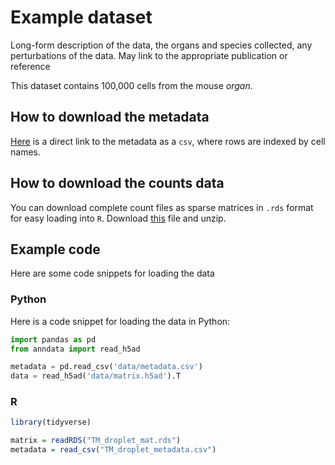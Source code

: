 # Example dataset

Long-form description of the data, the organs and species collected, any perturbations of the data. May link to the appropriate publication or reference

This dataset contains 100,000 cells from the mouse *organ*.

## How to download the metadata

[Here](example.com) is a direct link to the metadata as a `csv`, where rows are indexed by cell names.

## How to download the counts data

You can download complete count files as sparse matrices in `.rds` format for easy loading into `R`. Download [this](example.com) file and unzip.

## Example code

Here are some code snippets for loading the data

### Python

Here is a code snippet for loading the data in Python:

```python
import pandas as pd
from anndata import read_h5ad

metadata = pd.read_csv('data/metadata.csv')
data = read_h5ad('data/matrix.h5ad').T
```

### R

```R
library(tidyverse)

matrix = readRDS("TM_droplet_mat.rds")
metadata = read_csv("TM_droplet_metadata.csv")
```
